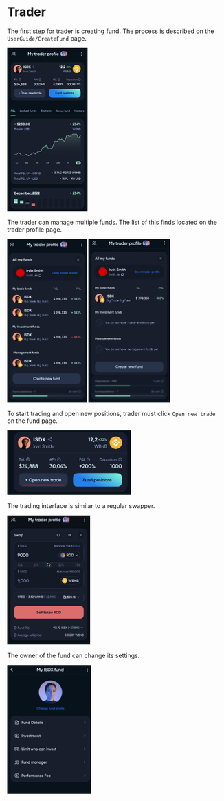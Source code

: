 # Trader

The first step for trader is creating fund. The process is described on the `UserGuide/CreateFund` page.

<img src="../img/userGuideTrader/userGuideImg_TraderPage.png" height="380" />

The trader can manage multiple funds. The list of this finds located on the trader profile page.

<img src="../img/userGuideTrader/userGuideImg_FundList.png" height="380" />
<img src="../img/userGuideTrader/userGuideImg_FundList2.png" height="380" />

To start trading and open new positions, trader must click `Open new trade` on the fund page.

<img src="../img/userGuideTrader/userGuideImg_OpenNewTrade.png" height="150" />

The trading interface is similar to a regular swapper.

<img src="../img/userGuideTrader/userGuideImg_TradeToken1.png" height="300" />

The owner of the fund can change its settings. 

<img src="../img/userGuideTrader/userGuideImg_ChangeFundProfile.png" height="300" />
